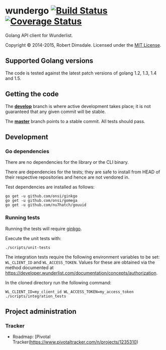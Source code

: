 wundergo [![Build Status](https://travis-ci.org/robdimsdale/wundergo.svg?branch=master)](https://travis-ci.org/robdimsdale/wundergo) [![Coverage Status](https://img.shields.io/coveralls/robdimsdale/wundergo.svg)](https://coveralls.io/r/robdimsdale/wundergo?branch=master)
========

Golang API client for Wunderlist.

Copyright © 2014-2015, Robert Dimsdale. Licensed under the [MIT License](https://github.com/robdimsdale/wundergo/blob/master/LICENSE).

## Supported Golang versions

The code is tested against the latest patch versions of golang 1.2, 1.3, 1.4 and 1.5.

## Getting the code

The [**develop**](https://github.com/robdimsdale/wundergo/tree/develop) branch is where active development takes place; it is not guaranteed that any given commit will be stable.

The [**master**](https://github.com/robdimsdale/wundergo/tree/master) branch points to a stable commit. All tests should pass.

## Development

### Go dependencies

There are no dependencies for the library or the CLI binary.

There are dependencies for the tests; they are safe to install from HEAD of
their respective repositories and hence are not vendored in.

Test dependencies are installed as follows:

```
go get -u github.com/onsi/ginkgo
go get -u github.com/onsi/gomega
go get -u github.com/nu7hatch/gouuid
```

### Running tests

Running the tests will require [ginkgo](http://onsi.github.io/ginkgo/).

Execute the unit tests with:

```
./scripts/unit-tests
```

The integration tests require the following environment variables to be set:
`WL_CLIENT_ID` and `WL_ACCESS_TOKEN`. Values for these are obtained via the method documented at https://developer.wunderlist.com/documentation/concepts/authorization.

In the cloned directory run the following command:

```
WL_CLIENT_ID=my_client_id WL_ACCESS_TOKEN=my_access_token ./scripts/integration_tests
```
## Project administration

### Tracker

- Roadmap: [Pivotal Tracker(https://www.pivotaltracker.com/n/projects/1235310)
